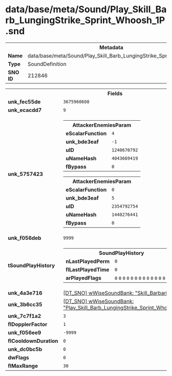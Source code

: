 <h1>data/base/meta/Sound/Play_Skill_Barb_LungingStrike_Sprint_Whoosh_1P.snd</h1><table><tr><th colspan="100%">Metadata</th></tr><tr><td><b>Name</b></td><td>data/base/meta/Sound/Play_Skill_Barb_LungingStrike_Sprint_Whoosh_1P.snd</td></tr><tr><td><b>Type</b></td><td>SoundDefinition</td></tr><tr><td><b>SNO ID</b></td><td>212846</td></tr></table>

<table><tr><th colspan="100%">Fields</th></tr><tr><td><b>unk_fec55de</b></td><td><code>3675960608</code></td></tr><tr><td><b>unk_ecacdd7</b></td><td><code>9</code></td></tr><tr><td><b>unk_5757423</b></td><td><table><tr><th colspan="100%">AttackerEnemiesParam</th></tr><tr><td><b>eScalarFunction</b></td><td><code>4</code></td></tr><tr><td><b>unk_bde3eaf</b></td><td><code>-1</code></td></tr><tr><td><b>uID</b></td><td><code>1240670792</code></td></tr><tr><td><b>uNameHash</b></td><td><code>4043669419</code></td></tr><tr><td><b>fBypass</b></td><td><code>0</code></td></tr></table>


<table><tr><th colspan="100%">AttackerEnemiesParam</th></tr><tr><td><b>eScalarFunction</b></td><td><code>0</code></td></tr><tr><td><b>unk_bde3eaf</b></td><td><code>5</code></td></tr><tr><td><b>uID</b></td><td><code>2354792754</code></td></tr><tr><td><b>uNameHash</b></td><td><code>1440276441</code></td></tr><tr><td><b>fBypass</b></td><td><code>0</code></td></tr></table>


</td></tr><tr><td><b>unk_f056deb</b></td><td><code>9999</code></td></tr><tr><td><b>tSoundPlayHistory</b></td><td><table><tr><th colspan="100%">SoundPlayHistory</th></tr><tr><td><b>nLastPlayedPerm</b></td><td><code>0</code></td></tr><tr><td><b>flLastPlayedTime</b></td><td><code>0</code></td></tr><tr><td><b>arPlayedFlags</b></td><td><code>0</code>
<code>0</code>
<code>0</code>
<code>0</code>
<code>0</code>
<code>0</code>
<code>0</code>
<code>0</code>
<code>0</code>
<code>0</code>
<code>0</code>
<code>0</code>
<code>0</code>
<code>0</code>
<code>0</code>
<code>0</code>
</td></tr></table>

</td></tr><tr><td><b>unk_4a3e716</b></td><td><a href="..\wWiseSoundBank\Skill_Barbarian_LungingStrike.wsb.md">[DT_SNO] wWiseSoundBank: "Skill_Barbarian_LungingStrike"</a></td></tr><tr><td><b>unk_3b6cc35</b></td><td><a href="..\wWiseSoundBank\Play_Skill_Barb_LungingStrike_Sprint_Whoosh_1P_MediaShared.wsb.md">[DT_SNO] wWiseSoundBank: "Play_Skill_Barb_LungingStrike_Sprint_Whoosh_1P_MediaShared"</a></td></tr><tr><td><b>unk_7c7f1a2</b></td><td><code>3</code></td></tr><tr><td><b>flDopplerFactor</b></td><td><code>1</code></td></tr><tr><td><b>unk_f056ee9</b></td><td><code>-9999</code></td></tr><tr><td><b>flCooldownDuration</b></td><td><code>0</code></td></tr><tr><td><b>unk_dc0bc5b</b></td><td><code>0</code></td></tr><tr><td><b>dwFlags</b></td><td><code>0</code></td></tr><tr><td><b>flMaxRange</b></td><td><code>30</code></td></tr></table>

